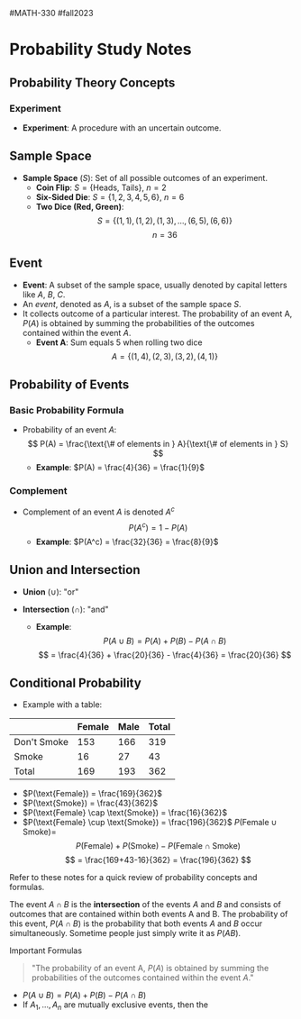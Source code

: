 #MATH-330 #fall2023 

# Probability Study Notes

## Probability Theory Concepts

### Experiment
- **Experiment**: A procedure with an uncertain outcome.
  
## Sample Space
- **Sample Space** ($S$): Set of all possible outcomes of an experiment.
  - **Coin Flip**: $S = \{\text{Heads, Tails}\}$, $n = 2$
  - **Six-Sided Die**: $S = \{1, 2, 3, 4, 5, 6\}$, $n = 6$
  - **Two Dice (Red, Green)**: 
    $$
    S = \{(1,1), (1,2), (1,3), \ldots, (6,5), (6,6)\}
    $$
    $$
    n = 36
    $$

## Event
- **Event**: A subset of the sample space, usually denoted by capital letters like $A$, $B$, $C$.
- An *event*, denoted as $A$, is a subset of the sample space $S$. 
- It collects outcome of a particular interest. The probability of an event A, $P(A)$ is obtained by summing the probabilities of the outcomes contained within the event $A$.
  - **Event A**: Sum equals 5 when rolling two dice
    $$
    A = \{(1,4), (2,3), (3,2), (4,1)\}
    $$

## Probability of Events

### Basic Probability Formula
- Probability of an event $A$: 
  $$
  P(A) = \frac{\text{\# of elements in } A}{\text{\# of elements in } S}
  $$
  - **Example**: $P(A) = \frac{4}{36} = \frac{1}{9}$

### Complement
- Complement of an event $A$ is denoted $A^c$
  $$
  P(A^c) = 1 - P(A)
  $$
  - **Example**: $P(A^c) = \frac{32}{36} = \frac{8}{9}$

## Union and Intersection
- **Union** ($\cup$): "or"
- **Intersection** ($\cap$): "and"
  
  - **Example**: 
    $$
    P(A \cup B) = P(A) + P(B) - P(A \cap B)
    $$
    $$
    = \frac{4}{36} + \frac{20}{36} - \frac{4}{36} = \frac{20}{36}
    $$

## Conditional Probability
- Example with a table:

 |             | Female | Male | Total |
 | ----------- | ------ | ---- | ----- |
 | Don't Smoke | 153    | 166  | 319   |
 | Smoke       | 16     | 27   | 43    |
 | Total       | 169    | 193  | 362   |


  - $P(\text{Female}) = \frac{169}{362}$
  - $P(\text{Smoke}) = \frac{43}{362}$
  - $P(\text{Female} \cap \text{Smoke}) = \frac{16}{362}$
  - $P(\text{Female} \cup \text{Smoke}) = \frac{196}{362}$
$P(\text{Female} \cup \text{Smoke}) =$
$$
     P(\text{Female}) + P(\text{Smoke}) - P(\text{Female} \cap \text{Smoke})
$$
$$
    = \frac{169+43-16}{362} 
    = \frac{196}{362}
$$

Refer to these notes for a quick review of probability concepts and formulas.

The event $A \cap B$ is the **intersection** of the events $A$ and $B$ and consists of outcomes that are contained within both events A and B. The probability of this event, $P(A\cap B)$ is the probability that both events $A$ and $B$ occur simultaneously. Sometime people just simply write it as $P(AB)$.

Important Formulas
>  "The probability of an event A, $P(A)$ is obtained by summing the probabilities of the outcomes contained within the event $A$."
- $P(A \cup B) = P(A) + P(B) - P(A\cap B)$
- If $A_1,...,A_n$ are mutually exclusive events, then the 
